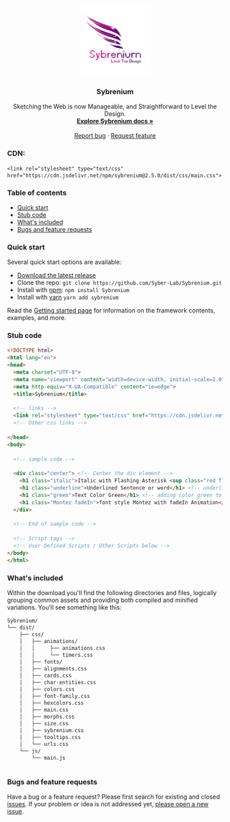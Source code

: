 <p align="center">
  <a href="https://syberstar.com/">
    <img src="https://github.com/Syber-Lab/Sybrenium/blob/main/imgs/Sybrenium.png" alt="Sybrenium logo" width="165" height="165">
  </a>
</p>

<h3 align="center">Sybrenium</h3>

<p align="center">
Sketching the Web is now Manageable, and Straightforward to Level the Design.
  <br>
  <!-- <a href="https://sybrenium.syberstar.com/"><strong>Explore Sybrenium docs »</strong></a> -->
  <a href="https://sybrenium.herokuapp.com/"><strong>Explore Sybrenium docs »</strong></a>
  <br>
  <br>
  <a href="https://github.com/Syber-Lab/Sybrenium/issues/new?assignees=&labels=bug&template=bug_report.yml">Report bug</a>
  ·
  <a href="https://github.com/Syber-Lab/Sybrenium/issues/new?assignees=&labels=feature&template=feature_request.yml">Request feature</a>
</p>

### CDN:
```
<link rel="stylesheet" type="text/css" href="https://cdn.jsdelivr.net/npm/sybrenium@2.5.0/dist/css/main.css">
```

### Table of contents
- [Quick start](#quick-start)
- [Stub code](#stub-code)
- [What's included](#whats-included)
- [Bugs and feature requests](#bugs-and-feature-requests)

### Quick start
Several quick start options are available:

- [Download the latest release](https://github.com/Syber-Lab/Sybrenium/archive/refs/tags/v2.5.0.zip)
- Clone the repo: `git clone https://github.com/Syber-Lab/Sybrenium.git`
- Install with [npm](https://www.npmjs.com/): `npm install Sybrenium`
- Install with [yarn](https://wwwyarnpkg.com) `yarn add sybrenium`

Read the [Getting started page](https://sybrenium.herokuapp.com/) for information on the framework contents, examples, and more.

### Stub code
```html
<!DOCTYPE html>
<html lang="en">
<head>
  <meta charset="UTF-8">
  <meta name="viewport" content="width=device-width, initial-scale=1.0">
  <meta http-equiv="X-UA-Compatible" content="ie=edge">
  <title>Sybrenium</title>

  <!-- links -->
  <link rel="stylesheet" type="text/css" href="https://cdn.jsdelivr.net/npm/sybrenium@2.5.0/dist/css/main.css">
  <!-- Other css links -->

</head>
<body>

  <!-- sample code -->

  <div class="center"> <!-- Center the div element -->
    <h1 class="italic">Italic with Flashing Asterisk <sup class="red flash">*</sup></h1> <!-- italicize the h1 -->
    <h1 class="underline">Underlined Sentence or word</h1> <!-- underlining the h1 -->
    <h1 class="green">Text Color Green</h1> <!-- adding color green to h1 -->
    <h1 class="Montez fadeIn">font style Montez with fadeIn Animation</h1> <!-- adding font-style to h1 -->
  </div>

  <!-- End of sample code -->

  <!-- Script tags -->
  <!-- User Defined Scripts / Other Scripts below -->
</body>
</html>
```

### What's included

Within the download you'll find the following directories and files, logically grouping common assets and providing both compiled and minified variations. You'll see something like this:

```
Sybrenium/
└── dist/
    ├── css/
    │   ├── animations/
    │   │     ├── animations.css
    │   │     └── timers.css
    │   ├── fonts/
    │   ├── alignments.css
    │   ├── cards.css
    │   ├── char-entities.css
    │   ├── colors.css
    │   ├── font-family.css
    │   ├── hexcolors.css
    │   ├── main.css
    │   ├── morphs.css
    │   ├── size.css
    │   ├── sybrenium.css
    │   ├── tooltips.css
    │   └── urls.css
    └── js/
        └── main.js
        
```

### Bugs and feature requests

Have a bug or a feature request? Please first search for existing and closed [issues](https://github.com/Syber-Lab/Sybrenium/issues). If your problem or idea is not addressed yet, [please open a new issue](https://github.com/Syber-Lab/Sybrenium/issues/new).
